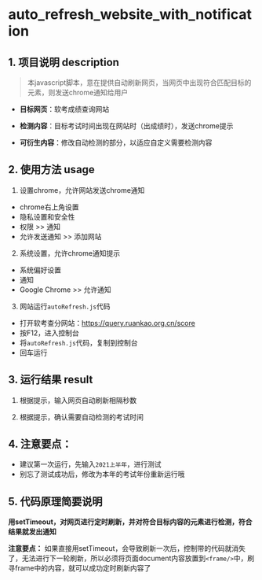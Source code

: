 <!--
 * @Author: ShenLing
 * @Date: 2021-12-19 14:56:56
 * @LastEditors: ShenLing
 * @LastEditTime: 2021-12-19 16:36:37
-->
# auto_refresh_website_with_notification

## 1. 项目说明 description
> 本javascript脚本，意在提供自动刷新网页，当网页中出现符合匹配目标的元素，则发送chrome通知给用户

- **目标网页**：软考成绩查询网站
- **检测内容**：目标考试时间出现在网站时（出成绩时），发送chrome提示

- **可衍生内容**：修改自动检测的部分，以适应自定义需要检测内容

## 2. 使用方法 usage
1. 设置chrome，允许网站发送chrome通知
* chrome右上角设置 
* 隐私设置和安全性 
* 权限 >> 通知
* 允许发送通知 >> 添加网站

2. 系统设置，允许chrome通知提示
* 系统偏好设置
* 通知
* Google Chrome >> 允许通知

3. 网站运行`autoRefresh.js`代码
* 打开软考查分网站：https://query.ruankao.org.cn/score
* 按F12，进入控制台
* 将`autoRefresh.js`代码，复制到控制台
* 回车运行

## 3. 运行结果 result
1. 根据提示，输入网页自动刷新相隔秒数

2. 根据提示，确认需要自动检测的考试时间

## 4. 注意要点：
* 建议第一次运行，先输入`2021上半年`，进行测试
* 别忘了测试成功后，修改为本年的考试年份重新运行哦 


## 5. 代码原理简要说明
**用setTimeout，对网页进行定时刷新，并对符合目标内容的元素进行检测，符合结果就发出通知**

**注意要点：**
如果直接用setTimeout，会导致刷新一次后，控制带的代码就消失了，无法进行下一轮刷新，所以必须将页面document内容放置到`<frame/>`中，刷寻frame中的内容，就可以成功定时刷新内容了
